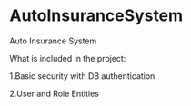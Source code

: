 # AutoInsuranceSystem
Auto Insurance System

What is included in the project:

1.Basic security with DB authentication

2.User and Role Entities

